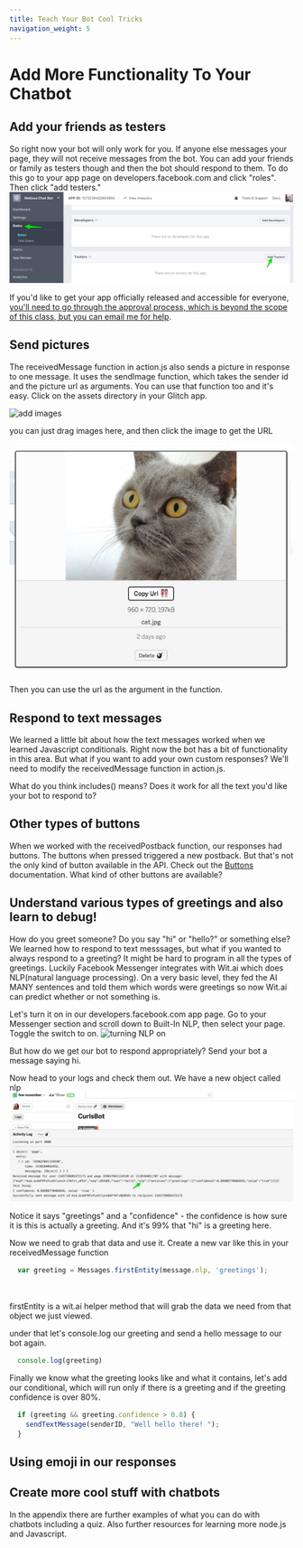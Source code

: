 ```yaml
---
title: Teach Your Bot Cool Tricks
navigation_weight: 5
---
```


# Add More Functionality To Your Chatbot

## Add your friends as testers
So right now your bot will only work for you. If anyone else messages your page, they will not receive messages from the bot. You can add your friends or family as testers though and then the bot should respond to them. To do this go to your app page on developers.facebook.com and click "roles". Then click "add testers."
![add testers to your app](assets/images/add-testers.jpg)

If you'd like to get your app officially released and accessible for everyone, [you'll need to go through the approval process, which is beyond the scope of this class, but you can email me for help](https://developers.facebook.com/docs/messenger-platform/app-review/).

## Send pictures
The receivedMessage function in action.js also sends a picture in response to one message. It uses the sendImage function, which takes the sender id and the picture url as arguments. You can use that function too and it's easy. Click on the assets directory in your Glitch app.

![add images](assets/images/add-images.jpg)

you can just drag images here, and then click the image to get the URL

![add images](assets/images/copy-image-url.jpg)

Then you can use the url as the argument in the function. 


## Respond to text messages
We learned a little bit about how the text messages worked when we learned Javascript conditionals. Right now the bot has a bit of functionality in this area. But what if you want to add your own custom responses? We'll need to modify the receivedMessage function in action.js. 

What do you think includes() means? Does it work for all the text you'd like your bot to respond to?


## Other types of buttons
When we worked with the receivedPostback function, our responses had buttons. The buttons when pressed triggered a new postback. But that's not the only kind of button available in the API. Check out the [Buttons](https://developers.facebook.com/docs/messenger-platform/send-messages/buttons) documentation. What kind of other buttons are available?

## Understand various types of greetings and also learn to debug!
How do you greet someone? Do you say "hi" or "hello?" or something else? We learned how to respond to text messsages, but what if you wanted to always respond to a greeting? It might be hard to program in all the types of greetings. Luckily Facebook Messenger integrates with Wit.ai which does NLP(natural language processing). On a very basic level, they fed the AI MANY sentences and told them which words were greetings so now Wit.ai can predict whether or not something is. 

Let's turn it on in our developers.facebook.com app page. Go to your Messenger section and scroll down to Built-In NLP, then select your page. Toggle the switch to on.
![turning NLP on](assets/images/turn-nlp-wit.on.jpg)

But how do we get our bot to respond appropriately? Send your bot a message saying hi. 

Now head to your logs and check them out. We have a new object called nlp
![viewing NLP console messsages](assets/images/nlp-console.jpg)

Notice it says "greetings" and a "confidence" - the confidence is how sure it is this is actually a greeting. And it's 99% that "hi" is a greeting here. 

Now we need to grab that data and use it. Create a new var like this in your receivedMessage function
```javascript
  var greeting = Messages.firstEntity(message.nlp, 'greetings');
  
  
```

firstEntity is a wit.ai helper method that will grab the data we need from that object we just viewed. 

under that let's console.log our greeting and send a hello message to our bot again.

```javascript
  console.log(greeting)
```

Finally we know what the greeting looks like and what it contains, let's add our conditional, which will run only if there is a greeting and if the greeting confidence is over 80%.

```javascript
  if (greeting && greeting.confidence > 0.8) {
    sendTextMessage(senderID, "Well hello there! ");
  }
```
## Using emoji in our responses


## Create more cool stuff with chatbots
In the appendix there are further examples of what you can do with chatbots including a quiz. Also further resources for learning more node.js and Javascript. 
